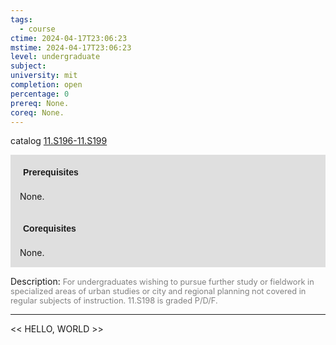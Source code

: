 ```yaml
---
tags:
  - course
ctime: 2024-04-17T23:06:23
mstime: 2024-04-17T23:06:23
level: undergraduate
subject: 
university: mit
completion: open
percentage: 0
prereq: None.
coreq: None.
---
```


catalog [11.S196-11.S199](http://student.mit.edu/catalog/m11a.html#11.S199)

<span style="display: block; padding: 15px; background-color: rgb(100, 100, 100, 0.2);"><font id="m_prereq702_0" style="display: block; font-family: Arial, sans-serif; font-weight: bold; padding: 5px">Prerequisites</font><br><span id="prereq702_0">None.</span></span>
<span style="display: block; padding: 15px; background-color: rgb(100, 100, 100, 0.2);"><font id="m_coreq702_0" style="display: block; font-family: Arial, sans-serif; font-weight: bold; padding: 5px">Corequisites</font><br><span id="coreq702_0">None.</span></span>

<font style="">Description:</font>
<font style="color: grey; font-size: 0.8rem;">For undergraduates wishing to pursue further study or fieldwork in specialized areas of urban studies or city and regional planning not covered in regular subjects of instruction. 11.S198 is graded P/D/F.</font>



---

<< HELLO, WORLD >>
